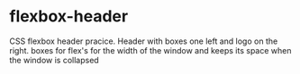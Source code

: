 # flexbox-header
CSS flexbox header pracice.
Header with boxes one left and logo on the right.
boxes for flex's for the width of the window and keeps its space when the window is collapsed
